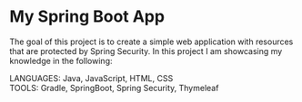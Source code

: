 # My Spring Boot App
The goal of this project is to create a simple web application with resources that are protected by Spring Security. In this project I am showcasing my knowledge in the following:

 LANGUAGES: Java, JavaScript, HTML, CSS <br />
 TOOLS: Gradle, SpringBoot, Spring Security, Thymeleaf 
